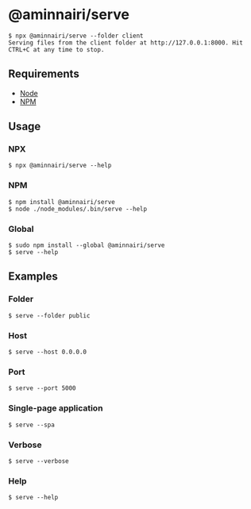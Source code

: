 # @aminnairi/serve

```console
$ npx @aminnairi/serve --folder client
Serving files from the client folder at http://127.0.0.1:8000. Hit CTRL+C at any time to stop.
```

## Requirements

- [Node](https://nodejs.org/en/)
- [NPM](https://www.npmjs.com/)

## Usage

### NPX

```console
$ npx @aminnairi/serve --help
```

### NPM

```console
$ npm install @aminnairi/serve
$ node ./node_modules/.bin/serve --help
```

### Global

```console
$ sudo npm install --global @aminnairi/serve
$ serve --help
```

## Examples

### Folder

```console
$ serve --folder public
```

### Host

```console
$ serve --host 0.0.0.0
```

### Port

```console
$ serve --port 5000
```

### Single-page application

```console
$ serve --spa
```

### Verbose

```console
$ serve --verbose
```

### Help

```console
$ serve --help
```
